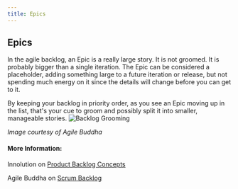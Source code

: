 ```yaml
---
title: Epics
---
```

## Epics

In the agile backlog, an Epic is a really large story. It is not groomed. It is probably bigger than a single iteration. The Epic can be considered a placeholder, adding something large to a future iteration or release, but not spending much energy on it since the details will change before you can get to it.

By keeping your backlog in priority order, as you see an Epic moving up in the list, that's your cue to groom and possibly split it into smaller, manageable stories.
![Backlog Grooming](http://www.agilebuddha.com/wp-content/uploads/2015/06/User-story-evolution.jpg)

*Image courtesy of Agile Buddha*
<!-- The article goes here, in GitHub-flavored Markdown. Feel free to add YouTube videos, images, and CodePen/JSBin embeds  -->

#### More Information:
<!-- Please add any articles you think might be helpful to read before writing the article -->
Innolution on [Product Backlog Concepts](http://www.innolution.com/blog/demystifying-product-backlog-concepts)

Agile Buddha on [Scrum Backlog](http://www.agilebuddha.com/agile/scrum-backlog-epic-user-story-acceptance-criteria/)
